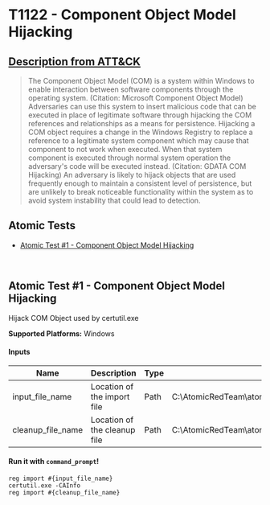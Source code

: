# T1122 - Component Object Model Hijacking
## [Description from ATT&CK](https://attack.mitre.org/wiki/Technique/T1122)
<blockquote>The Component Object Model (COM) is a system within Windows to enable interaction between software components through the operating system. (Citation: Microsoft Component Object Model) Adversaries can use this system to insert malicious code that can be executed in place of legitimate software through hijacking the COM references and relationships as a means for persistence. Hijacking a COM object requires a change in the Windows Registry to replace a reference to a legitimate system component which may cause that component to not work when executed. When that system component is executed through normal system operation the adversary's code will be executed instead. (Citation: GDATA COM Hijacking) An adversary is likely to hijack objects that are used frequently enough to maintain a consistent level of persistence, but are unlikely to break noticeable functionality within the system as to avoid system instability that could lead to detection.</blockquote>

## Atomic Tests

- [Atomic Test #1 - Component Object Model Hijacking](#atomic-test-1---component-object-model-hijacking)


<br/>

## Atomic Test #1 - Component Object Model Hijacking
Hijack COM Object used by certutil.exe

**Supported Platforms:** Windows

#### Inputs
| Name | Description | Type | Default Value |
|------|-------------|------|---------------|
| input_file_name | Location of the import file | Path | C:\AtomicRedTeam\atomics\T1122\src\COMHijack.reg|
| cleanup_file_name | Location of the cleanup file | Path | C:\AtomicRedTeam\atomics\T1122\src\COMHijackCleanup.reg|

#### Run it with `command_prompt`!
```
reg import #{input_file_name}
certutil.exe -CAInfo
reg import #{cleanup_file_name}
```
<br/>
